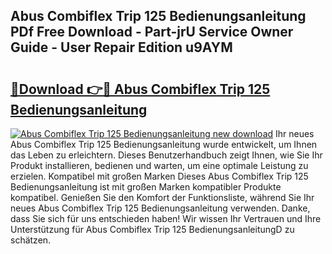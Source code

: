 ## Abus Combiflex Trip 125 Bedienungsanleitung PDf Free Download - Part-jrU Service Owner Guide - User Repair Edition u9AYM

# <h2><a href="http://df5q0yw.blite.top/?on=Abus+Combiflex+Trip+125+Bedienungsanleitung">🔗Download 👉🔴 Abus Combiflex Trip 125 Bedienungsanleitung</a></h2>

[![Abus Combiflex Trip 125 Bedienungsanleitung new download](https://i.imgur.com/lujVjoI.png)](http://df5q0yw.blite.top/?on=Abus+Combiflex+Trip+125+Bedienungsanleitung)
Ihr neues Abus Combiflex Trip 125 Bedienungsanleitung wurde entwickelt, um Ihnen das Leben zu erleichtern. Dieses Benutzerhandbuch zeigt Ihnen, wie Sie Ihr Produkt installieren, bedienen und warten, um eine optimale Leistung zu erzielen. Kompatibel mit großen Marken Dieses Abus Combiflex Trip 125 Bedienungsanleitung ist mit großen Marken kompatibler Produkte kompatibel. Genießen Sie den Komfort der Funktionsliste, während Sie Ihr neues Abus Combiflex Trip 125 Bedienungsanleitung verwenden. Danke, dass Sie sich für uns entschieden haben! Wir wissen Ihr Vertrauen und Ihre Unterstützung für Abus Combiflex Trip 125 BedienungsanleitungD zu schätzen.
